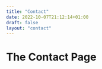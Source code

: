 ```yaml
---
title: "Contact"
date: 2022-10-07T21:12:14+01:00
draft: false
layout: "contact"
---
```


# The Contact Page